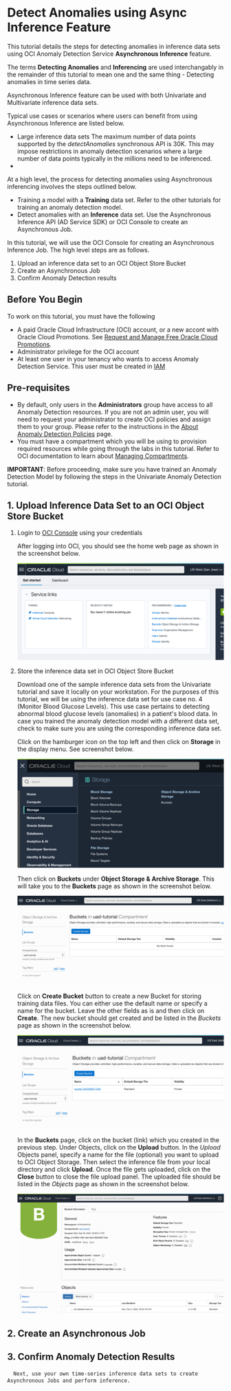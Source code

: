 # Detect Anomalies using Async Inference Feature

This tutorial details the steps for detecting anomalies in inference data sets using OCI Anomaly Detection Service **Asynchronous Inference** feature.

The terms **Detecting Anomalies** and **Inferencing** are used interchangably in the remainder of this tutorial to mean one and the same thing - Detecting anomalies in time series data.

Asynchronous Inference feature can be used with both Univariate and Multivariate inference data sets.

Typical use cases or scenarios where users can benefit from using Asynchronous Inference are listed below.
- Large inference data sets
  The maximum number of data points supported by the *detectAnomalies* synchronous API is 30K.  This may impose restrictions in anomaly detection scenarios where a large number of data points typically in the millions need to be inferenced.
- 

At a high level, the process for detecting anomalies using Asynchronous inferencing involves the steps outlined below.
- Training a model with a **Training** data set.
  Refer to the other tutorials for training an anomaly detection model.
- Detect anomalies with an **Inference** data set.
  Use the Asynchronous Inference API (AD Service SDK) or OCI Console to create an Asynchronous Job.

In this tutorial, we will use the OCI Console for creating an Asynchronous Inference Job. The high level steps are as follows.

1. Upload an inference data set to an OCI Object Store Bucket
2. Create an Asynchronous Job
3. Confirm Anomaly Detection results

## Before You Begin
To work on this tutorial, you must have the following
- A paid Oracle Cloud Infrastructure (OCI) account, or a new accont with Oracle Cloud Promotions.  See [Request and Manage Free Oracle Cloud Promotions](https://docs.oracle.com/en-us/iaas/Content/GSG/Tasks/signingup.htm).
- Administrator privilege for the OCI account
- At least one user in your tenancy who wants to access Anomaly Detection Service. This user must be created in [IAM](https://docs.oracle.com/en-us/iaas/Content/Identity/Tasks/managingusers.htm)

## Pre-requisites
- By default, only users in the **Administrators** group have access to all Anomaly Detection resources. If you are not an admin user, you will need to request your administrator to create OCI policies and assign them to your group.  Please refer to the instructions in the [About Anomaly Detection Policies](https://docs.oracle.com/en-us/iaas/Content/anomaly/using/policies.htm) page.
- You must have a compartment which you will be using to provision required resources while going through the labs in this tutorial. Refer to OCI documentation to learn about [Managing Compartments](https://docs.oracle.com/en-us/iaas/Content/Identity/Tasks/managingcompartments.htm).

**IMPORTANT**: Before proceeding, make sure you have trained an Anomaly Detection Model by following the steps in the Univariate Anomaly Detection tutorial.

## 1. Upload Inference Data Set to an OCI Object Store Bucket

   1. Login to [OCI Console](https://cloud.oracle.com) using your credentials
         
      After logging into OCI, you should see the home web page as shown in the screenshot below.
         
      ![alt tag](./images/section-1-1.png)

   2. Store the inference data set in OCI Object Store Bucket

      Download one of the sample inference data sets from the Univariate tutorial and save it locally on your workstation. For the purposes of this tutorial, we will be using the inference data set for use case no. 4 (Monitor Blood Glucose Levels).  This use case pertains to detecting abnormal blood glucose levels (anomalies) in a patient's blood data. In case you trained the anomaly detection model with a different data set, check to make sure you are using the corresponding inference data set.

      Click on the hamburger icon on the top left and then click on **Storage** in the display menu.  See screenshot below.

      ![alt tag](./images/section-1-2-1.png)

      Then click on **Buckets** under **Object Storage & Archive Storage**.  This will take you to the **Buckets** page as shown in the screenshot below.

      ![alt tag](./images/section-1-2-2.png)

      Click on **Create Bucket** button to create a new Bucket for storing training data files. You can either use the default name or specify a name for the bucket.  Leave the other fields as is and then click on **Create**.  The new bucket should get created and be listed in the *Buckets* page as shown in the screenshot below.

      ![alt tag](./images/section-1-2-3.png)

      In the **Buckets** page, click on the bucket (link) which you created in the previous step. Under Objects, click on the **Upload** button. In the *Upload* Objects panel, specify a name for the file (optional) you want to upload to OCI Object Storage. Then select the inference file from your local directory and click **Upload**. Once the file gets uploaded, click on the **Close** button to close the file upload panel. The uploaded file should be listed in the *Objects* page as shown in the screenshot below.
       
      ![alt tag](./images/section-1-2-4.png)

## 2. Create an Asynchronous Job


## 3. Confirm Anomaly Detection Results
   

      Next, use your own time-series inference data sets to create Asynchronous Jobs and perform inference.
